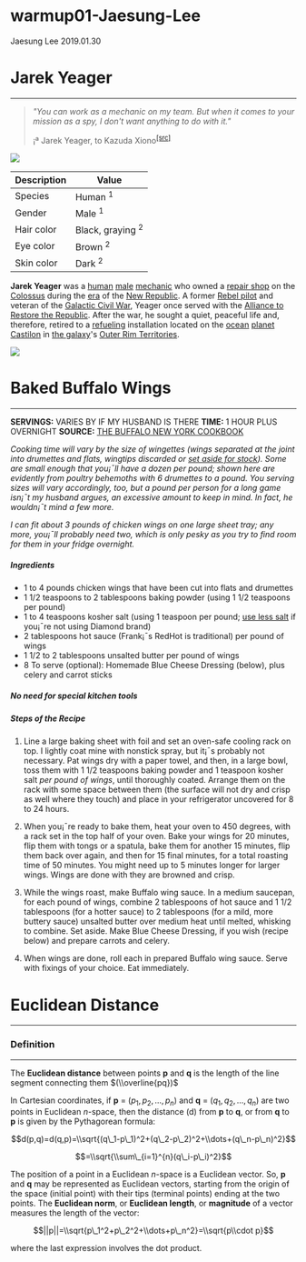 warmup01-Jaesung-Lee
================
Jaesung Lee
2019.01.30

Jarek Yeager
============

------------------------------------------------------------------------

> *"You can work as a mechanic on my team. But when it comes to your mission as a spy, I don't want anything to do with it."*
>
> ¡ª Jarek Yeager, to Kazuda Xiono<sup>[\[src\]](https://starwars.fandom.com/wiki/The_Recruit)</sup>

![](https://vignette.wikia.nocookie.net/starwars/images/d/dd/Jarek.jpg/revision/latest?cb=20180905013807)

| Description | Value                       |
|-------------|-----------------------------|
| Species     | Human <sup>1</sup>          |
| Gender      | Male <sup>1</sup>           |
| Hair color  | Black, graying <sup>2</sup> |
| Eye color   | Brown <sup>2</sup>          |
| Skin color  | Dark <sup>2</sup>           |

**Jarek Yeager** was a [human](https://starwars.fandom.com/wiki/Human) [male](https://starwars.fandom.com/wiki/Sexes) [mechanic](https://starwars.fandom.com/wiki/Technician) who owned a [repair shop](https://starwars.fandom.com/wiki/Yeager%27s_repairs) on the [Colossus](https://starwars.fandom.com/wiki/Colossus) during the [era](https://starwars.fandom.com/wiki/New_Republic_Era) of the [New Republic](https://starwars.fandom.com/wiki/New_Republic). A former [Rebel pilot](https://starwars.fandom.com/wiki/Rebel_pilot) and veteran of the [Galactic Civil War](https://starwars.fandom.com/wiki/Galactic_Civil_War), Yeager once served with the [Alliance to Restore the Republic](https://starwars.fandom.com/wiki/Alliance_to_Restore_the_Republic). After the war, he sought a quiet, peaceful life and, therefore, retired to a [refueling](https://starwars.fandom.com/wiki/Fuel) installation located on the [ocean](https://starwars.fandom.com/wiki/Ocean) [planet](https://starwars.fandom.com/wiki/Planet) [Castilon](https://starwars.fandom.com/wiki/Castilon) in [the galaxy](https://starwars.fandom.com/wiki/The_galaxy)'s [Outer Rim Territories](https://starwars.fandom.com/wiki/Outer_Rim_Territories).

![](https://smittenkitchendotcom.files.wordpress.com/2019/01/oven-baked-buffalo-wings.jpg?w=1024)

Baked Buffalo Wings
===================

------------------------------------------------------------------------

**SERVINGS:** VARIES BY IF MY HUSBAND IS THERE **TIME:** 1 HOUR PLUS OVERNIGHT **SOURCE:** [THE BUFFALO NEW YORK COOKBOOK](https://www.amazon.com/Buffalo-New-York-Cookbook-Crowd-Pleasing/dp/1682683230/ref=as_li_ss_tl?_encoding=UTF8&pd_rd_i=1682683230&pd_rd_r=96d3958e-232d-11e9-8307-3d1db5d50469&pd_rd_w=TD5Zv&pd_rd_wg=L5JhA&pf_rd_p=6725dbd6-9917-451d-beba-16af7874e407&pf_rd_r=C0H6P9QPK6Q1H2TX9JE7&psc=1&refRID=C0H6P9QPK6Q1H2TX9JE7&linkCode=sl1&tag=smitten-20&linkId=5d3ea2a4b1ed671d1c1d7e02c3dc69b2&language=en_US)

*Cooking time will vary by the size of wingettes (wings separated at the joint into drumettes and flats, wingtips discarded or [set aside for stock](https://smittenkitchen.com/2013/11/perfect-uncluttered-chicken-stock/)). Some are small enough that you¡¯ll have a dozen per pound; shown here are evidently from poultry behemoths with 6 drumettes to a pound. You serving sizes will vary accordingly, too, but a pound per person for a long game isn¡¯t my husband argues, an excessive amount to keep in mind. In fact, he wouldn¡¯t mind a few more.*

*I can fit about 3 pounds of chicken wings on one large sheet tray; any more, you¡¯ll probably need two, which is only pesky as you try to find room for them in your fridge overnight.*

##### Ingredients

-   1 to 4 pounds chicken wings that have been cut into flats and drumettes
-   1 1/2 teaspoons to 2 tablespoons baking powder (using 1 1/2 teaspoons per pound)
-   1 to 4 teaspoons kosher salt (using 1 teaspoon per pound; [use less salt](https://smittenkitchen.com/2010/06/not-all-salts-are-created-equally/) if you¡¯re not using Diamond brand)
-   2 tablespoons hot sauce (Frank¡¯s RedHot is traditional) per pound of wings
-   1 1/2 to 2 tablespoons unsalted butter per pound of wings
-   8 To serve (optional): Homemade Blue Cheese Dressing (below), plus celery and carrot sticks

##### No need for special kitchen tools

##### Steps of the Recipe

1.  Line a large baking sheet with foil and set an oven-safe cooling rack on top. I lightly coat mine with nonstick spray, but it¡¯s probably not necessary. Pat wings dry with a paper towel, and then, in a large bowl, toss them with 1 1/2 teaspoons baking powder and 1 teaspoon kosher salt *per pound of wings*, until thoroughly coated. Arrange them on the rack with some space between them (the surface will not dry and crisp as well where they touch) and place in your refrigerator uncovered for 8 to 24 hours.

2.  When you¡¯re ready to bake them, heat your oven to 450 degrees, with a rack set in the top half of your oven. Bake your wings for 20 minutes, flip them with tongs or a spatula, bake them for another 15 minutes, flip them back over again, and then for 15 final minutes, for a total roasting time of 50 minutes. You might need up to 5 minutes longer for larger wings. Wings are done with they are browned and crisp.

3.  While the wings roast, make Buffalo wing sauce. In a medium saucepan, for each pound of wings, combine 2 tablespoons of hot sauce and 1 1/2 tablespoons (for a hotter sauce) to 2 tablespoons (for a mild, more buttery sauce) unsalted butter over medium heat until melted, whisking to combine. Set aside. Make Blue Cheese Dressing, if you wish (recipe below) and prepare carrots and celery.

4.  When wings are done, roll each in prepared Buffalo wing sauce. Serve with fixings of your choice. Eat immediately.

Euclidean Distance
==================

------------------------------------------------------------------------

### Definition

------------------------------------------------------------------------

The **Euclidean distance** between points **p** and **q** is the length of the line segment connecting them $(\\overline{pq})$

In Cartesian coordinates, if **p** = (*p*<sub>1</sub>, *p*<sub>2</sub>, ..., *p*<sub>*n*</sub>) and **q** = (*q*<sub>1</sub>, *q*<sub>2</sub>, ..., *q*<sub>*n*</sub>) are two points in Euclidean *n*-space, then the distance (d) from **p** to **q**, or from **q** to **p** is given by the Pythagorean formula:

$$d(p,q)=d(q,p)=\\sqrt{(q\_1-p\_1)^2+(q\_2-p\_2)^2+\\dots+(q\_n-p\_n)^2}$$

$$=\\sqrt{\\sum\_{i=1}^{n}(q\_i-p\_i)^2}$$

The position of a point in a Euclidean *n*-space is a Euclidean vector. So, **p** and **q** may be represented as Euclidean vectors, starting from the origin of the space (initial point) with their tips (terminal points) ending at the two points. The **Euclidean norm**, or **Euclidean length**, or **magnitude** of a vector measures the length of the vector:

$$||p||=\\sqrt{p\_1^2+p\_2^2+\\dots+p\_n^2}=\\sqrt{p\\cdot p}$$

where the last expression involves the dot product.
